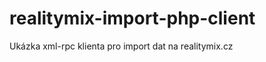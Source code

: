 realitymix-import-php-client
============================

Ukázka xml-rpc klienta pro import dat na realitymix.cz
